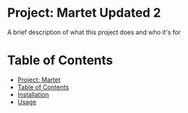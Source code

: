 
# Project: Martet Updated 2
A brief description of what this project does and who it's for

# Table of Contents
- [Project: Martet](#project-martet)
- [Table of Contents](#table-of-contents)
- [Installation](#installation)
- [Usage](#usage)   